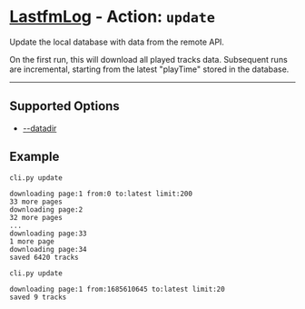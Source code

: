 # [LastfmLog](../README.md) - Action: `update`

Update the local database with data from the remote API.

On the first run, this will download all played tracks data. Subsequent runs are incremental, starting from the latest "playTime" stored in the database.


---


## Supported Options

- [--datadir](./Option-datadir.md)




## Example

```text
cli.py update
```

```text
downloading page:1 from:0 to:latest limit:200
33 more pages
downloading page:2
32 more pages
...
downloading page:33
1 more page
downloading page:34
saved 6420 tracks
```

```text
cli.py update
```

```text
downloading page:1 from:1685610645 to:latest limit:20
saved 9 tracks
```
